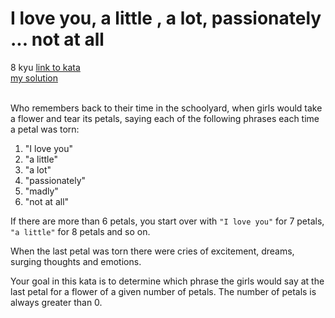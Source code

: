 # I love you, a little , a lot, passionately ... not at all
8 kyu
[link to kata](https://www.codewars.com/kata/57f24e6a18e9fad8eb000296/train/javascript)
<br/>
[my solution]('./kata.js')
<br/>
<br/>
<p>Who remembers back to their time in the schoolyard, when girls would take a flower and tear its petals, saying each of the following phrases each time a petal was torn:</p>
<ol>
<li>"I love you"</li>
<li>"a little"</li>
<li>"a lot"</li>
<li>"passionately"</li>
<li>"madly"</li>
<li>"not at all"</li>
</ol>
<p>If there are more than 6 petals, you start over with <code>"I love you"</code> for 7 petals, <code>"a little"</code> for 8 petals and so on.</p>
<p>When the last petal was torn there were cries of excitement, dreams, surging thoughts and emotions.</p>
<p>Your goal in this kata is to determine which phrase the girls would say at the last petal for a flower of a given number of petals. The number of petals is always greater than 0.</p>
